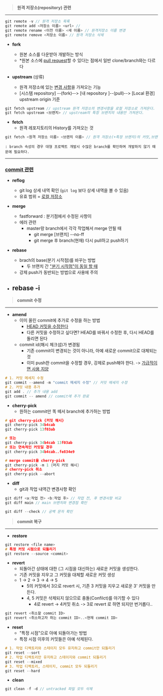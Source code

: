 
> **원격 저장소(repository) 관련**
---
```C
git remote -v // 원격 저장소 목록
git remote add <저장소 이름> <url> //
git remote rename <이전 이름> <새 이름> // 원격저장소 이름 변경
git remote remove <저장소 이름> // 원격 저장소 삭제
```

- **fork**
	- 원본 소스를 다운받아 개발하는 방식
	- *원본 소스에 <u>pull request</u>할 수 있다는 점에서 일반 clone/branch와는 다르다


- **upstream** (상류)
	- 원격 저장소에 있는 <u>변경 사항</u>을 가져오는 기능
	- [시스템 repository] --(fork)--> [내 repository ]--(pull)--> [Local 환경]
     upstream                                 origin                            기준
``` C
git fetch upstream // upstream 원격 저장소의 변경사항을 로컬 저장소로 가져온다.
git fetch upstream <브랜치> // upstream의 특정 브랜치의 내용만 가져온다.
```


- **fetch**
	- 원격 레포지토리의 History를 가져오는 것
``` C
git fetch <원격 저장소 이름> <브랜치 이름> // 원격 저장소(+특정 브랜치)의 커밋,브랜치,태그 History를 로컬 저장소로 가져온다.
```
	: branch 속성의 경우 대형 프로젝트 개발시 수많은 branch를 확인하며 개발하지 않기 때문에 필요하다.



---

### <u>commit 관련</u>


- **reflog**
	- git log 상세 내역 확인 (`git log` 보다 상세 내역을 볼 수 있음)
	- 유효 범위 = <u>로컬 저장소</u>
	

- **merge**
	- fastforward
		: 분기점에서 수정된 사항이 
	- 에러 관련
		- master랑 branch에서 각각 작업해서 merge 안될 때
			- git merge [브랜치] --no-ff
			- git merge 후 branch(현재) 다시 pull하고 push하기


- **rebase**
	- brach의 base(분기 시작점)를 바꾸는 방법
		- 두 브랜치 간 <u>"분기 시작점"이 동일 할 때 </u>
	- 강제 push가 동반되는 방법으로 사용에 주의
- **rebase -i**
	- 



> **commit 수정**
---
- **amend**
	- 이미 올린 commit에 추가로 수정을 하는 방법
		- <u>HEAD 커밋을 수정한다</u>
		- 다른 커밋을 수정하고 싶다면? HEAD를 바꿔서 수정한 후, 다시 HEAD를 돌리면 된다
	- commit id(해시 체크섬)가 변경됨
		- 기존 commit이 변경되는 것이 아니라, 아예 새로운 commit으로 대체되는 것
		- 이미 push한 commit을 수정할 경우, 강제로 push해야 한다. -> <u>가급적이면 사용 지양</u>
```C
# 1. 커밋 메세지 수정
git commit --amend -m "commit 메세지 수정" // 커밋 메세지 수정
# 2. 커밋 내용 추가
git add . // 추가 내용 add
git commit -- amend // commit에 추가 완료

```


- **cherry-pick**
	- 원하는 commit만 똑 떼서 branch에 추가하는 방법
	
```C
# git cherry-pick {커밋 해시} 
git cherry-pick 34b4cab 
git cherry-pick 13f03ab 

# 또는 
git cherry-pick 34b4cab 13f03ab 
# 또는 연속적인 커밋일 경우 
git cherry-pick 34b4cab..fe834e9

# merge commit을 cherry-pick
git cherry-pick -m 1 {머지 커밋 해시}
# cherry-pick 취소
git cherry-pick --abort
```


- **diff**
	- git과 작업 내역간 변경사항 확인
```C
git diff <a:작업 전> <b:작업 후> // 작업 전, 후 변경사항 비교
git diff main // main 브랜치와 변경점 확인

git diff --check // 공백 문자 확인
```




> **commit 복구**
---
- **restore**
```C
git restore <file name>
# 특정 커밋 시점으로 되돌리기
git restore --source <commit>
```


- **revert**
	- 되돌아간 상태에 대한 (그 시점을 대신하는) 새로운 커밋을 생성한다.
	- 기존 커밋을 지우고 그 커밋을 대체할 새로운 커밋 생성
	- 1 -> 2 -> 3 -> 4 -> 5 
		- 5의 커밋에서 3으로 revert 시, 기존 3 커밋을 지우고 새로운 3' 커밋을 만든다.
		- 4, 5  커밋은 삭제되지 않으므로 충돌(Confilct)를 야기할 수 있다
			- 4로 revert -> 4커밋 취소 -> 3로 revert 로 하면 되지만 번거롭다..
```C
git revert <취소할 commit ID>
git revert <취소하고자 하는 commit ID>..<현재 commit ID>
```


- **reset**
	- "특정 시점"으로 아예 되돌아가는 방법
	- 특정 시점 이후의 커밋들은 아예 삭제된다.
```C
# 1. 작업 디렉토리와 스테이지 모두 유지하고 commit만 되돌리기
git reset --sort
# 2. 작업 디렉토리만 유지하고 스테이지와 commit 되돌리기
git reset --mixed
# 3. 작업 디렉토리, 스테이지, commit 모두 되돌리기
git reset --hard
```


- **clean**
```C
git clean -f -d // untracked 파일 모두 삭제
```


